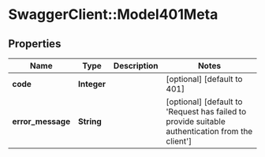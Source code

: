 # SwaggerClient::Model401Meta

## Properties
Name | Type | Description | Notes
------------ | ------------- | ------------- | -------------
**code** | **Integer** |  | [optional] [default to 401]
**error_message** | **String** |  | [optional] [default to &#x27;Request has failed to provide suitable authentication from the client&#x27;]

